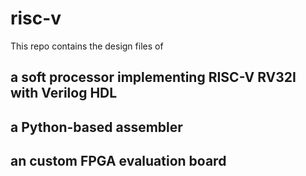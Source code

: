 # risc-v

This repo contains the design files of
## a soft processor implementing RISC-V RV32I with Verilog HDL
## a Python-based assembler
## an custom FPGA evaluation board
